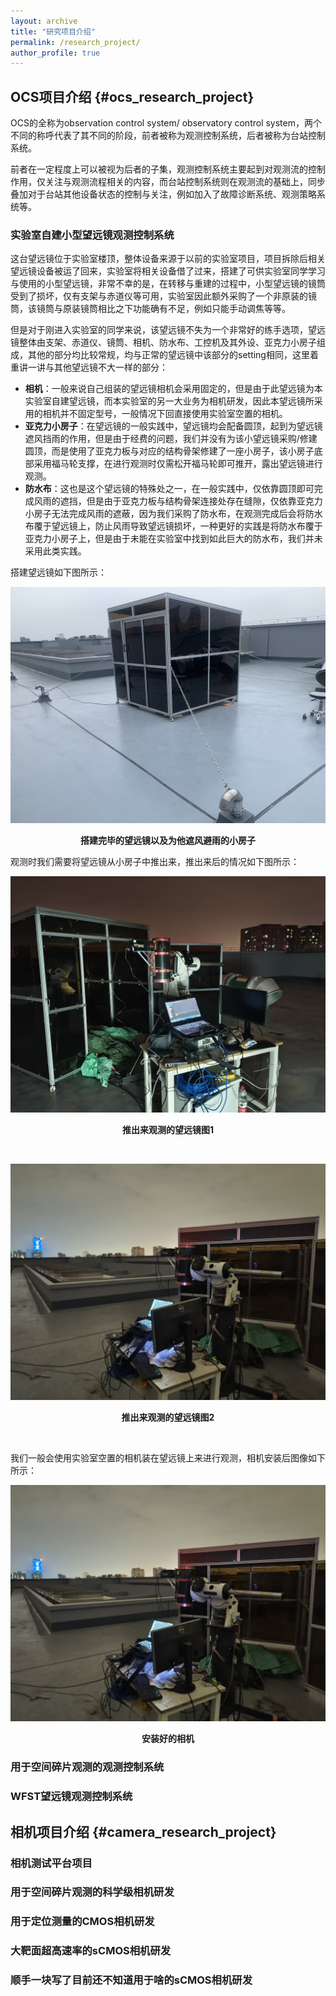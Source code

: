 ```yaml
---
layout: archive
title: "研究项目介绍"
permalink: /research_project/
author_profile: true
---
```


## OCS项目介绍 {#ocs_research_project}

OCS的全称为observation control system/ observatory control system，两个不同的称呼代表了其不同的阶段，前者被称为观测控制系统，后者被称为台站控制系统。

前者在一定程度上可以被视为后者的子集，观测控制系统主要起到对观测流的控制作用，仅关注与观测流程相关的内容，而台站控制系统则在观测流的基础上，同步叠加对于台站其他设备状态的控制与关注，例如加入了故障诊断系统、观测策略系统等。

### 实验室自建小型望远镜观测控制系统

这台望远镜位于实验室楼顶，整体设备来源于以前的实验室项目，项目拆除后相关望远镜设备被运了回来，实验室将相关设备借了过来，搭建了可供实验室同学学习与使用的小型望远镜，非常不幸的是，在转移与重建的过程中，小型望远镜的镜筒受到了损坏，仅有支架与赤道仪等可用，实验室因此额外采购了一个非原装的镜筒，该镜筒与原装镜筒相比之下功能确有不足，例如只能手动调焦等等。

但是对于刚进入实验室的同学来说，该望远镜不失为一个非常好的练手选项，望远镜整体由支架、赤道仪、镜筒、相机、防水布、工控机及其外设、亚克力小房子组成，其他的部分均比较常规，均与正常的望远镜中该部分的setting相同，这里着重讲一讲与其他望远镜不大一样的部分：

+ **相机**：一般来说自己组装的望远镜相机会采用固定的，但是由于此望远镜为本实验室自建望远镜，而本实验室的另一大业务为相机研发，因此本望远镜所采用的相机并不固定型号，一般情况下回直接使用实验室空置的相机。
+ **亚克力小房子**：在望远镜的一般实践中，望远镜均会配备圆顶，起到为望远镜遮风挡雨的作用，但是由于经费的问题，我们并没有为该小望远镜采购/修建圆顶，而是使用了亚克力板与对应的结构骨架修建了一座小房子，该小房子底部采用福马轮支撑，在进行观测时仅需松开福马轮即可推开，露出望远镜进行观测。
+ **防水布**：这也是这个望远镜的特殊处之一，在一般实践中，仅依靠圆顶即可完成风雨的遮挡，但是由于亚克力板与结构骨架连接处存在缝隙，仅依靠亚克力小房子无法完成风雨的遮蔽，因为我们采购了防水布，在观测完成后会将防水布覆于望远镜上，防止风雨导致望远镜损坏，一种更好的实践是将防水布覆于亚克力小房子上，但是由于未能在实验室中找到如此巨大的防水布，我们并未采用此类实践。

搭建望远镜如下图所示：

<div style="text-align: center;">

![搭建完毕的望远镜以及为他遮风避雨的小房子](./images/tel_upstairs_mor.jpg)

**搭建完毕的望远镜以及为他遮风避雨的小房子**

</div>

观测时我们需要将望远镜从小房子中推出来，推出来后的情况如下图所示：

<div style="text-align: center;">

![推出来观测的望远镜图1](images/tel_upstairs1.jpg)

**推出来观测的望远镜图1**

</div>

</br>

<div style="text-align: center;">

![推出来观测的望远镜图2](./images/tel_upstairs2.jpg)

**推出来观测的望远镜图2**

</div>

</br>

我们一般会使用实验室空置的相机装在望远镜上来进行观测，相机安装后图像如下所示：

<div style="text-align: center;">

![安装好的相机](./images/tel_upstairs2.jpg)

**安装好的相机**

</div>

### 用于空间碎片观测的观测控制系统

### WFST望远镜观测控制系统

## 相机项目介绍 {#camera_research_project}

### 相机测试平台项目

### 用于空间碎片观测的科学级相机研发

### 用于定位测量的CMOS相机研发

### 大靶面超高速率的sCMOS相机研发

### 顺手一块写了目前还不知道用于啥的sCMOS相机研发
